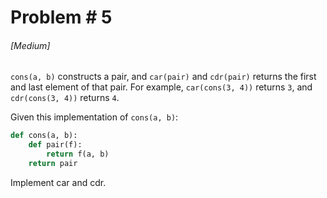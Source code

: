 # Problem # 5

###### [Medium]

`cons(a, b)` constructs a pair, and `car(pair)` and `cdr(pair)` returns the
first and last element of that pair. For example, `car(cons(3, 4))` returns `3`,
and `cdr(cons(3, 4))` returns `4`.

Given this implementation of `cons(a, b)`:

```py
def cons(a, b):
    def pair(f):
        return f(a, b)
    return pair
```

Implement car and cdr.
